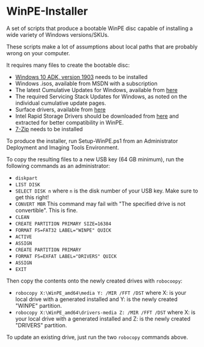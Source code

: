 WinPE-Installer
==============

A set of scripts that produce a bootable WinPE disc capable of installing a wide variety of Windows versions/SKUs.

These scripts make a lot of assumptions about local paths that are probably wrong on your computer.

It requires many files to create the bootable disc:
* [Windows 10 ADK, version 1903](https://developer.microsoft.com/en-us/windows/hardware/windows-assessment-deployment-kit) needs to be installed
* Windows .isos, available from MSDN with a subscription
* The latest Cumulative Updates for Windows, available from [here](https://support.microsoft.com/en-us/help/4529964/windows-10-update-history)
* The required Servicing Stack Updates for Windows, as noted on the individual cumulative update pages.
* Surface drivers, available from [here](https://www.microsoft.com/surface/en-us/support/install-update-activate/download-drivers-and-firmware-for-surface?os=windows-10&=undefined)
* Intel Rapid Storage Drivers should be downloaded from [here](https://downloadcenter.intel.com/product/55005/Intel-Rapid-Storage-Technology-Intel-RST-) and extracted for better compatibility in WinPE.
* [7-Zip](http://www.7-zip.org/) needs to be installed

To produce the installer, run Setup-WinPE.ps1 from an Administrator Deployment and Imaging Tools Environment.

To copy the resulting files to a new USB key (64 GB minimum), run the following commands as an administrator:
* `diskpart`
* `LIST DISK`
* `SELECT DISK n` where `n` is the disk number of your USB key. Make sure to get this right!
* `CONVERT MBR` This command may fail with "The specified drive is not convertible". This is fine.
* `CLEAN`
* `CREATE PARTITION PRIMARY SIZE=16384`
* `FORMAT FS=FAT32 LABEL="WINPE" QUICK`
* `ACTIVE`
* `ASSIGN`
* `CREATE PARTITION PRIMARY`
* `FORMAT FS=EXFAT LABEL="DRIVERS" QUICK`
* `ASSIGN`
* `EXIT`

Then copy the contents onto the newly created drives with `robocoopy`:
* `robocopy X:\WinPE_amd64\media Y: /MIR /FFT /DST` where X: is your local drive with a generated installed and Y: is the newly created "WINPE" partition.
* `robocopy X:\WinPE_amd64\drivers-media Z: /MIR /FFT /DST` where X: is your local drive with a generated installed and Z: is the newly created "DRIVERS" partition.

To update an existing drive, just run the two `robocopy` commands above.
